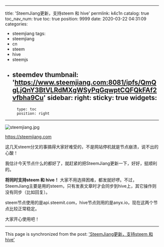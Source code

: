 
---
title: 'SteemJiang更新，支持steem 和 hive'
permlink: k4c1n
catalog: true
toc_nav_num: true
toc: true
position: 9999
date: 2020-03-22 04:31:09
categories:
- steemjiang
tags:
- steemjiang
- cn
- steem
- hive
- steemjs
- steemdev
thumbnail: 'https://www.steemjiang.com:8081/ipfs/QmQgLjQnY3BtVLRdMXgWSyPqGqwptCQFQkFAf2vfbha9Cu'
sidebar:
    right:
        sticky: true
widgets:
    -
        type: toc
        position: right
---


![steemjiang.jpg](https://www.steemjiang.com:8081/ipfs/QmQgLjQnY3BtVLRdMXgWSyPqGqwptCQFQkFAf2vfbha9Cu)

https://steemjiang.com

这几天steem分叉的事搞得大家好难受的，不是网站停机就是节点崩溃，说不出的心酸！

我估计今天节点什么的都好了，就赶紧的把SteemJiang更新一下，好好，挺顺利的。

**将同时支持steem 和 hive！** 大家不用选择困难，都发就好啰。不过，SteemJiang主要是用的steem，只有发表文章时才会同步到hive上，其它操作则没有同步（比如回复）。

steem节点使用的是api.steemit.com，hive节点则用的是anyx.io，现在这两个节点比较正常稳定。

大家开心使用吧！

- - -

This page is synchronized from the post: ['SteemJiang更新，支持steem 和 hive'](https://steemit.com/@lemooljiang/k4c1n)

